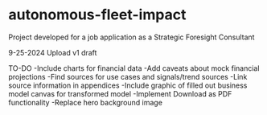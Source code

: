 # autonomous-fleet-impact
Project developed for a job application as a Strategic Foresight Consultant

9-25-2024
Upload v1 draft

TO-DO
-Include charts for financial data
-Add caveats about mock financial projections
-Find sources for use cases and signals/trend sources
-Link source information in appendices
-Include graphic of filled out business model canvas for transformed model
-Implement Download as PDF functionality
-Replace hero background image
